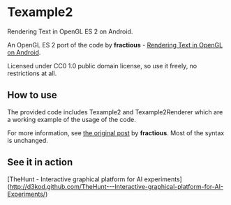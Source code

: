 Texample2
=========

Rendering Text in OpenGL ES 2 on Android.

An OpenGL ES 2 port of the code by **fractious** - [Rendering Text in OpenGL on Android](http://fractiousg.blogspot.com/2012/04/rendering-text-in-opengl-on-android.html).

Licensed under CC0 1.0 public domain license, so use it freely, no restrictions at all.

How to use
----------

The provided code includes Texample2 and Texample2Renderer which are a working example of the usage of the code. 

For more information, see [the original post](http://fractiousg.blogspot.com/2012/04/rendering-text-in-opengl-on-android.html) by **fractious**. Most of the syntax is unchanged.

See it in action
----------------
[TheHunt - Interactive graphical platform for AI experiments]  (http://d3kod.github.com/TheHunt---Interactive-graphical-platform-for-AI-Experiments/)

